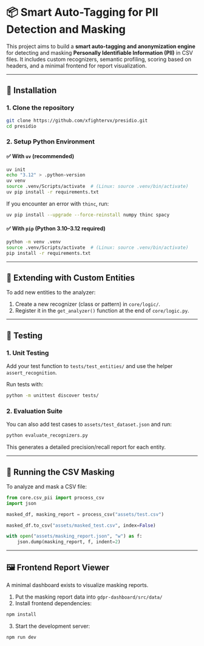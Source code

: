 # 📦 Smart Auto-Tagging for PII Detection and Masking

This project aims to build a **smart auto-tagging and anonymization engine** for detecting and masking **Personally Identifiable Information (PII)** in CSV files. It includes custom recognizers, semantic profiling, scoring based on headers, and a minimal frontend for report visualization.

---

## 🚀 Installation

### 1. Clone the repository

```bash
git clone https://github.com/xfightervx/presidio.git
cd presidio
```

### 2. Setup Python Environment

#### ✅ With `uv` (recommended)

```bash
uv init
echo "3.12" > .python-version
uv venv
source .venv/Scripts/activate  # (Linux: source .venv/bin/activate)
uv pip install -r requirements.txt
```

If you encounter an error with `thinc`, run:

```bash
uv pip install --upgrade --force-reinstall numpy thinc spacy
```

#### ✅ With `pip` (Python 3.10–3.12 required)

```bash
python -m venv .venv
source .venv/Scripts/activate  # (Linux: source .venv/bin/activate)
pip install -r requirements.txt
```

---

## 🧠 Extending with Custom Entities

To add new entities to the analyzer:

1. Create a new recognizer (class or pattern) in `core/logic/`.
2. Register it in the `get_analyzer()` function at the end of `core/logic.py`.

---

## 🧪 Testing

### 1. Unit Testing

Add your test function to `tests/test_entities/` and use the helper `assert_recognition`.

Run tests with:

```bash
python -m unittest discover tests/
```

### 2. Evaluation Suite

You can also add test cases to `assets/test_dataset.json` and run:

```bash
python evaluate_recognizers.py
```

This generates a detailed precision/recall report for each entity.

---

## 📂 Running the CSV Masking

To analyze and mask a CSV file:

```python
from core.csv_pii import process_csv
import json

masked_df, masking_report = process_csv("assets/test.csv")

masked_df.to_csv("assets/masked_test.csv", index=False)

with open("assets/masking_report.json", "w") as f:
    json.dump(masking_report, f, indent=2)
```

---

## 🖼️ Frontend Report Viewer

A minimal dashboard exists to visualize masking reports.

1. Put the masking report data into `gdpr-dashboard/src/data/`
2. Install frontend dependencies:

```bash
npm install
```

3. Start the development server:

```bash
npm run dev
```